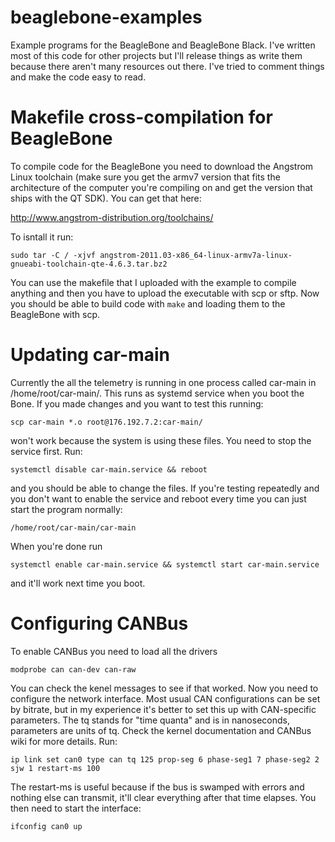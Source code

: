 beaglebone-examples
===================

Example programs for the BeagleBone and BeagleBone Black. I've written most of this code for other 
projects but I'll release things as write them because there aren't many resources out there.
I've tried to comment things and make the code easy to read.


Makefile cross-compilation for BeagleBone
=========================================
To compile code for the BeagleBone you need to download the Angstrom Linux toolchain (make sure
you get the armv7 version that fits the architecture of the computer you're compiling on and get
the version that ships with the QT SDK). You can get that here:

http://www.angstrom-distribution.org/toolchains/

To isntall it run:

	sudo tar -C / -xjvf angstrom-2011.03-x86_64-linux-armv7a-linux-gnueabi-toolchain-qte-4.6.3.tar.bz2

You can use the makefile that I uploaded with the example to compile anything and then you have to
upload the executable with scp or sftp.
Now you should be able to build code with `make` and loading them to the BeagleBone with scp.

Updating car-main
=================
Currently the all the telemetry is running in one process called car-main in /home/root/car-main/.
This runs as systemd service when you boot the Bone. If you made changes and you want to test this
running:

	scp car-main *.o root@176.192.7.2:car-main/

won't work because the system is using these files. You need to stop the service first. Run:

	systemctl disable car-main.service && reboot

and you should be able to change the files. If you're testing repeatedly and you don't want to 
enable the service and reboot every time you can just start the program normally:

	/home/root/car-main/car-main

When you're done run
	
	systemctl enable car-main.service && systemctl start car-main.service

and it'll work next time you boot.

Configuring CANBus
==================
To enable CANBus you need to load all the drivers

	modprobe can can-dev can-raw

You can check the kenel messages to see if that worked. Now you need to configure the network
interface. Most usual CAN configurations can be set by bitrate, but in my experience it's
better to set this up with CAN-specific parameters. The tq stands for "time quanta" and is in
nanoseconds, parameters are units of tq. Check the kernel documentation and CANBus wiki for
more details. Run:

	ip link set can0 type can tq 125 prop-seg 6 phase-seg1 7 phase-seg2 2 sjw 1 restart-ms 100

The restart-ms is useful because if the bus is swamped with errors and nothing else can transmit,
it'll clear everything after that time elapses. You then need to start the interface:

	ifconfig can0 up
